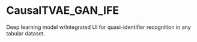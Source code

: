 # CausalTVAE_GAN_IFE
Deep learning model w/integrated UI for quasi-identifier recognition in any tabular dataset.

